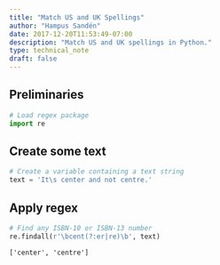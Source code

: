 ```yaml
---
title: "Match US and UK Spellings"
author: "Hampus Sandén"
date: 2017-12-20T11:53:49-07:00
description: "Match US and UK spellings in Python."
type: technical_note
draft: false
---
```

## Preliminaries


```python
# Load regex package
import re
```

## Create some text


```python
# Create a variable containing a text string
text = 'It\s center and not centre.'
```

## Apply regex


```python
# Find any ISBN-10 or ISBN-13 number
re.findall(r'\bcent(?:er|re)\b', text)
```




    ['center', 'centre']


